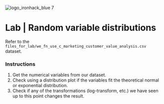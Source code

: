 ![logo_ironhack_blue 7](https://user-images.githubusercontent.com/23629340/40541063-a07a0a8a-601a-11e8-91b5-2f13e4e6b441.png)

# Lab | Random variable distributions

Refer to the `files_for_lab/we_fn_use_c_marketing_customer_value_analysis.csv` dataset.

### Instructions

1. Get the numerical variables from our dataset.
2. Check using a distribution plot if the variables fit the theoretical normal or exponential distribution.
3. Check if any of the transformations (log-transform, etc.) we have seen up to this point changes the result.
